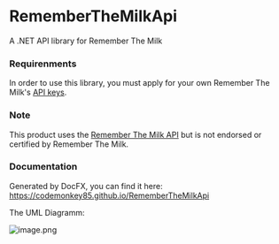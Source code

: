 # RememberTheMilkApi

A .NET API library for Remember The Milk

### Requirenments 

In order to use this library, you must apply for your own Remember The Milk's [API keys](https://www.rememberthemilk.com/services/api/keys.rtm).

### Note

This product uses the [Remember The Milk API](https://www.rememberthemilk.com/services/api/) but is not endorsed or certified by Remember The Milk.

### Documentation

Generated by DocFX, you can find it here: <https://codemonkey85.github.io/RememberTheMilkApi>

The UML Diagramm:

![image.png]()

